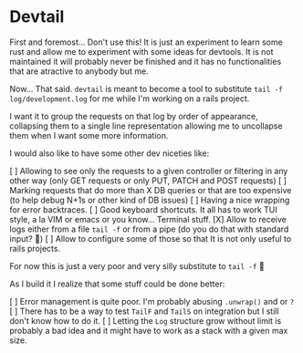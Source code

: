 # Devtail

First and foremost... Don't use this! It is just an experiment to learn some
rust and allow me to experiment with some ideas for devtools. It is not
maintained it will probably never be finished and it has no functionalities
that are atractive to anybody but me.

Now... That said. `devtail` is meant to become a tool to substitute `tail -f
log/development.log` for me while I'm working on a rails project.

I want it to group the requests on that log by order of appearance, collapsing
them to a single line representation allowing me to uncollapse them when I want
some more information.

I would also like to have some other dev niceties like:

[ ] Allowing to see only the requests to a given controller or filtering in any
    other way (only GET requests or only PUT, PATCH and POST requests)
[ ] Marking requests that do more than X DB queries or that are too expensive (to
    help debug N+1s or other kind of DB issues)
[ ] Having a nice wrapping for error backtraces.
[ ] Good keyboard shortcuts. It all has to work TUI style, a la VIM or emacs or
    you know... Terminal stuff.
[X] Allow to receive logs either from a file `tail -f` or from a pipe (do you do
    that with standard input? :shrug:)
[ ] Allow to configure some of those so that It is not only useful to rails
    projects.

For now this is just a very poor and very silly substitute to `tail -f` :shrug:

As I build it I realize that some stuff could be done better:

[ ] Error management is quite poor. I'm probably abusing `.unwrap()` and or `?`
[ ] There has to be a way to test `TailF` and `TailS` on integration but I
    still don't know  how to do it.
[ ] Letting the `Log` structure grow without limit is probably a bad idea and
    it might have to work as a stack with a given max size.
